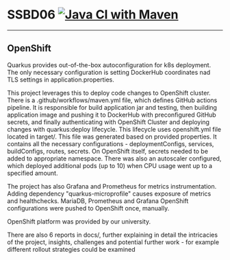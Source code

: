 # SSBD06 [![Java CI with Maven](https://github.com/WiktorPawlak/waterly/actions/workflows/maven.yml/badge.svg?branch=openshift)](https://github.com/WiktorPawlak/waterly/actions/workflows/maven.yml)

---

## OpenShift

Quarkus provides out-of-the-box autoconfiguration for k8s deployment.
The only necessary configuration is setting DockerHub coordinates nad TLS settings in application.properties.

This project leverages this to deploy code changes to OpenShift cluster.
There is a .github/workflows/maven.yml file, which defines GitHub actions pipeline.
It is responsible for build application jar and testing, then building application image and pushing it to DockerHub with preconfigured GitHub secrets,
and finally authenticating with OpenShift Cluster and deploying changes with quarkus:deploy lifecycle.
This lifecycle uses openshift.yml file located in target/. This file was generated based on provided properties.
It contains all the necessary configurations - deploymentConfigs, services, buildConfigs, routes, secrets.
On OpenShift itself, secrets needed to be added to appropriate namespace.
There was also an autoscaler configured, which deployed additional pods (up to 10) when CPU usage went up to a specified amount.

The project has also Grafana and Prometheus for metrics instrumentation. Adding dependency "quarkus-microprofile" causes exposure of metrics and healthchecks.
MariaDB, Prometheus and Grafana OpenShift configurations were pushed to OpenShift once, manually.

OpenShift platform was provided by our university.

There are also 6 reports in docs/, further explaining in detail the intricacies of the project, insights, challenges and potential further work - for example
different rollout strategies could be examined 